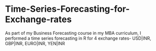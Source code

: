# Time-Series-Forecasting-for-Exchange-rates
As part of my Business Forecasting course in my MBA curriculum, I performed a time series forecasting in R for 4 exchange rates- USD|INR, GBP|INR, EURO|INR, YEN|INR 

